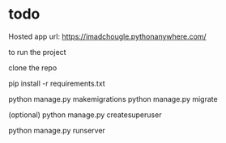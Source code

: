 # todo

Hosted app url: https://imadchougle.pythonanywhere.com/

to run the project

clone the repo

pip install -r requirements.txt

python manage.py makemigrations
python manage.py migrate

(optional)
python manage.py createsuperuser

python manage.py runserver



